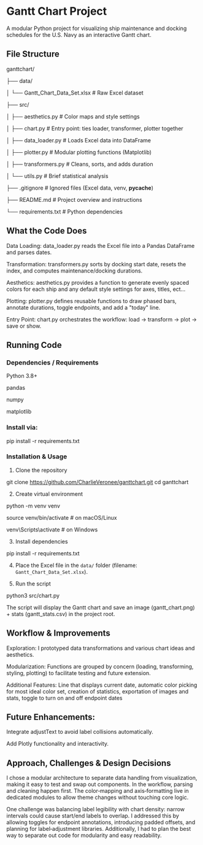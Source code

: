# Gantt Chart Project

A modular Python project for visualizing ship maintenance and docking schedules for the U.S. Navy as an interactive Gantt chart.

## File Structure

ganttchart/

├── data/

│ └── Gantt_Chart_Data_Set.xlsx # Raw Excel dataset

├── src/

│ ├── aesthetics.py # Color maps and style settings

│ ├── chart.py # Entry point: ties loader, transformer, plotter together

│ ├── data_loader.py # Loads Excel data into DataFrame

│ ├── plotter.py # Modular plotting functions (Matplotlib)

│ ├── transformers.py # Cleans, sorts, and adds duration

│ └── utils.py # Brief statistical analysis

├── .gitignore # Ignored files (Excel data, venv, **pycache**)

├── README.md # Project overview and instructions

└── requirements.txt # Python dependencies

## What the Code Does

Data Loading: data_loader.py reads the Excel file into a Pandas DataFrame and parses dates.

Transformation: transformers.py sorts by docking start date, resets the index, and computes maintenance/docking durations.

Aesthetics: aesthetics.py provides a function to generate evenly spaced colors for each ship and any default style settings for axes, titles, ect...

Plotting: plotter.py defines reusable functions to draw phased bars, annotate durations, toggle endpoints, and add a "today" line.

Entry Point: chart.py orchestrates the workflow: load → transform → plot → save or show.

## Running Code

### Dependencies / Requirements

Python 3.8+

pandas

numpy

matplotlib

### Install via:

pip install -r requirements.txt

### Installation & Usage

1. Clone the repository

git clone https://github.com/CharlieVeronee/ganttchart.git
cd ganttchart

2. Create virtual environment

python -m venv venv

source venv/bin/activate # on macOS/Linux

venv\Scripts\activate # on Windows

3. Install dependencies

pip install -r requirements.txt

4. Place the Excel file in the `data/` folder (filename: `Gantt_Chart_Data_Set.xlsx`).

5. Run the script

python3 src/chart.py

The script will display the Gantt chart and save an image (gantt_chart.png) + stats (gantt_stats.csv) in the project root.

## Workflow & Improvements

Exploration: I prototyped data transformations and various chart ideas and aesthetics.

Modularization: Functions are grouped by concern (loading, transforming, styling, plotting) to facilitate testing and future extension.

Additional Features: Line that displays current date, automatic color picking for most ideal color set, creation of statistics, exportation of images and stats, toggle to turn on and off endpoint dates

## Future Enhancements:

Integrate adjustText to avoid label collisions automatically.

Add Plotly functionality and interactivity.

## Approach, Challenges & Design Decisions

I chose a modular architecture to separate data handling from visualization, making it easy to test and swap out components. In the workflow, parsing and cleaning happen first. The color‐mapping and axis‐formatting live in dedicated modules to allow theme changes without touching core logic.

One challenge was balancing label legibility with chart density: narrow intervals could cause start/end labels to overlap. I addressed this by allowing toggles for endpoint annotations, introducing padded offsets, and planning for label‐adjustment libraries. Additionally, I had to plan the best way to separate out code for modularity and easy readability.
